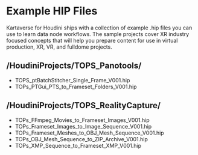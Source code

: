# Example HIP Files

Kartaverse for Houdini ships with a collection of example .hip files you can use to learn data node workflows. The sample projects cover XR industry focused concepts that will help you prepare content for use in virtual production, XR, VR, and fulldome projects.

## /HoudiniProjects/TOPS_Panotools/
- TOPS_ptBatchStitcher_Single_Frame_V001.hip
- TOPs_PTGui_PTS_to_Frameset_Folders_V001.hip

## /HoudiniProjects/TOPS_RealityCapture/
- TOPs_FFmpeg_Movies_to_Frameset_Images_V001.hip
- TOPs_Frameset_Images_to_Image_Sequence_V001.hip
- TOPs_Frameset_Meshes_to_OBJ_Mesh_Sequence_V001.hip
- TOPs_OBJ_Mesh_Sequence_to_ZIP_Archive_V001.hip
- TOPs_XMP_Sequence_to_Frameset_XMP_V001.hip

